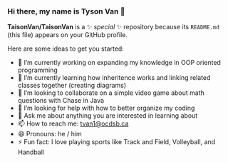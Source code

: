 ### Hi there, my name is Tyson Van 👋


**TaisonVan/TaisonVan** is a ✨ _special_ ✨ repository because its `README.md` (this file) appears on your GitHub profile.

Here are some ideas to get you started:

- 🔭 I’m currently working on expanding my knowledge in OOP oriented programming
- 🌱 I’m currently learning how inheritence works and linking related classes together (creating diagrams)
- 👯 I’m looking to collaborate on a simple video game about math questions with Chase in Java
- 🤔 I’m looking for help with how to better organize my coding
- 💬 Ask me about anything you are interested in learning about 
- 📫 How to reach me: tvan1@ocdsb.ca
- 😄 Pronouns: he / him
- ⚡ Fun fact: I love playing sports like Track and Field, Volleyball, and Handball


